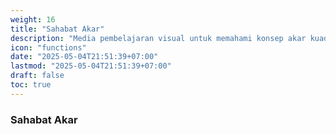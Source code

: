 ```yaml
---
weight: 16
title: "Sahabat Akar"
description: "Media pembelajaran visual untuk memahami konsep akar kuadrat dan akar pangkat tiga"
icon: "functions"
date: "2025-05-04T21:51:39+07:00"
lastmod: "2025-05-04T21:51:39+07:00"
draft: false
toc: true
---
```


### Sahabat Akar